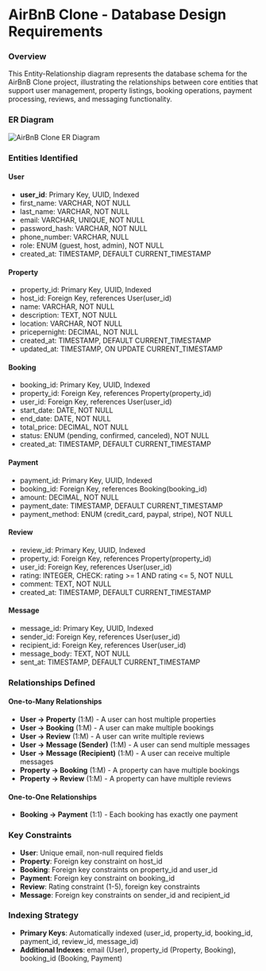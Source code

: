 # AirBnB Clone - Database Design Requirements

### Overview
This Entity-Relationship diagram represents the database schema for the AirBnB Clone project, illustrating the relationships between core entities that support user management, property listings, booking operations, payment processing, reviews, and messaging functionality.

### ER Diagram
![AirBnB Clone ER Diagram](https://drive.google.com/uc?export=view&id=15EV1bcN9-Ly5kmMBQzDNTe_NpzqXC5dB)

### Entities Identified

#### **User**
- **user_id**: Primary Key, UUID, Indexed
- first_name: VARCHAR, NOT NULL
- last_name: VARCHAR, NOT NULL
- email: VARCHAR, UNIQUE, NOT NULL
- password_hash: VARCHAR, NOT NULL
- phone_number: VARCHAR, NULL
- role: ENUM (guest, host, admin), NOT NULL
- created_at: TIMESTAMP, DEFAULT CURRENT_TIMESTAMP

#### **Property**
- property_id: Primary Key, UUID, Indexed
- host_id: Foreign Key, references User(user_id)
- name: VARCHAR, NOT NULL
- description: TEXT, NOT NULL
- location: VARCHAR, NOT NULL
- pricepernight: DECIMAL, NOT NULL
- created_at: TIMESTAMP, DEFAULT CURRENT_TIMESTAMP
- updated_at: TIMESTAMP, ON UPDATE CURRENT_TIMESTAMP

#### **Booking**
- booking_id: Primary Key, UUID, Indexed
- property_id: Foreign Key, references Property(property_id)
- user_id: Foreign Key, references User(user_id)
- start_date: DATE, NOT NULL
- end_date: DATE, NOT NULL
- total_price: DECIMAL, NOT NULL
- status: ENUM (pending, confirmed, canceled), NOT NULL
- created_at: TIMESTAMP, DEFAULT CURRENT_TIMESTAMP

#### **Payment**
- payment_id: Primary Key, UUID, Indexed
- booking_id: Foreign Key, references Booking(booking_id)
- amount: DECIMAL, NOT NULL
- payment_date: TIMESTAMP, DEFAULT CURRENT_TIMESTAMP
- payment_method: ENUM (credit_card, paypal, stripe), NOT NULL

#### **Review**
- review_id: Primary Key, UUID, Indexed
- property_id: Foreign Key, references Property(property_id)
- user_id: Foreign Key, references User(user_id)
- rating: INTEGER, CHECK: rating >= 1 AND rating <= 5, NOT NULL
- comment: TEXT, NOT NULL
- created_at: TIMESTAMP, DEFAULT CURRENT_TIMESTAMP

#### **Message**
- message_id: Primary Key, UUID, Indexed
- sender_id: Foreign Key, references User(user_id)
- recipient_id: Foreign Key, references User(user_id)
- message_body: TEXT, NOT NULL
- sent_at: TIMESTAMP, DEFAULT CURRENT_TIMESTAMP

### Relationships Defined

#### **One-to-Many Relationships**
- **User → Property** (1:M) - A user can host multiple properties
- **User → Booking** (1:M) - A user can make multiple bookings
- **User → Review** (1:M) - A user can write multiple reviews
- **User → Message (Sender)** (1:M) - A user can send multiple messages
- **User → Message (Recipient)** (1:M) - A user can receive multiple messages
- **Property → Booking** (1:M) - A property can have multiple bookings
- **Property → Review** (1:M) - A property can have multiple reviews

#### **One-to-One Relationships**
- **Booking → Payment** (1:1) - Each booking has exactly one payment

### Key Constraints
- **User**: Unique email, non-null required fields
- **Property**: Foreign key constraint on host_id
- **Booking**: Foreign key constraints on property_id and user_id
- **Payment**: Foreign key constraint on booking_id
- **Review**: Rating constraint (1-5), foreign key constraints
- **Message**: Foreign key constraints on sender_id and recipient_id

### Indexing Strategy
- **Primary Keys**: Automatically indexed (user_id, property_id, booking_id, payment_id, review_id, message_id)
- **Additional Indexes**: email (User), property_id (Property, Booking), booking_id (Booking, Payment)
